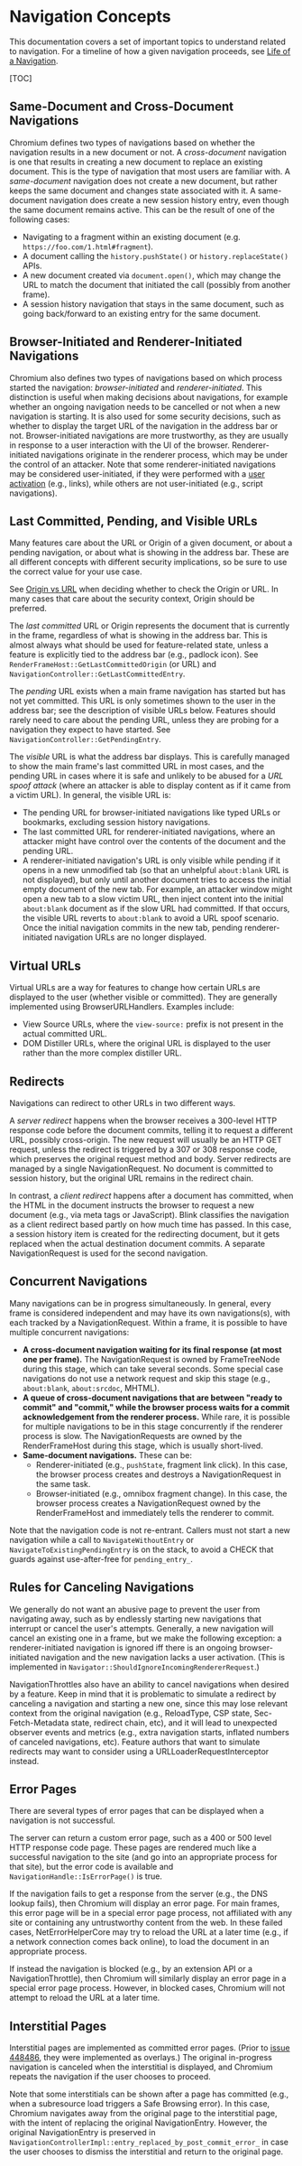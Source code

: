# Navigation Concepts

This documentation covers a set of important topics to understand related to
navigation. For a timeline of how a given navigation proceeds, see [Life of a
Navigation](navigation.md).

[TOC]


## Same-Document and Cross-Document Navigations

Chromium defines two types of navigations based on whether the navigation
results in a new document or not. A _cross-document_ navigation is one that
results in creating a new document to replace an existing document. This is
the type of navigation that most users are familiar with. A _same-document_
navigation does not create a new document, but rather keeps the same document
and changes state associated with it. A same-document navigation does create a
new session history entry, even though the same document remains active. This
can be the result of one of the following cases:

* Navigating to a fragment within an existing document (e.g.
  `https://foo.com/1.html#fragment`).
* A document calling the `history.pushState()` or `history.replaceState()` APIs.
* A new document created via `document.open()`, which may change the URL to
  match the document that initiated the call (possibly from another frame).
* A session history navigation that stays in the same document, such as going
  back/forward to an existing entry for the same document.


## Browser-Initiated and Renderer-Initiated Navigations

Chromium also defines two types of navigations based on which process started
the navigation: _browser-initiated_ and _renderer-initiated_. This distinction
is useful when making decisions about navigations, for example whether an
ongoing navigation needs to be cancelled or not when a new navigation is
starting. It is also used for some security decisions, such as whether to
display the target URL of the navigation in the address bar or not.
Browser-initiated navigations are more trustworthy, as they are usually in
response to a user interaction with the UI of the browser. Renderer-initiated
navigations originate in the renderer process, which may be under the control of
an attacker. Note that some renderer-initiated navigations may be considered
user-initiated, if they were performed with a [user
activation](https://mustaqahmed.github.io/user-activation-v2/) (e.g., links),
while others are not user-initiated (e.g., script navigations).


## Last Committed, Pending, and Visible URLs

Many features care about the URL or Origin of a given document, or about a
pending navigation, or about what is showing in the address bar. These are all
different concepts with different security implications, so be sure to use the
correct value for your use case.

See [Origin vs URL](security/origin-vs-url.md) when deciding whether to check
the Origin or URL. In many cases that care about the security context, Origin
should be preferred.

The _last committed_ URL or Origin represents the document that is currently in
the frame, regardless of what is showing in the address bar. This is almost
always what should be used for feature-related state, unless a feature is
explicitly tied to the address bar (e.g., padlock icon). See
`RenderFrameHost::GetLastCommittedOrigin` (or URL) and
`NavigationController::GetLastCommittedEntry`.

The _pending_ URL exists when a main frame navigation has started but has not
yet committed. This URL is only sometimes shown to the user in the address bar;
see the description of visible URLs below. Features should rarely need to care
about the pending URL, unless they are probing for a navigation they expect to
have started. See `NavigationController::GetPendingEntry`.

The _visible_ URL is what the address bar displays. This is carefully managed to
show the main frame's last committed URL in most cases, and the pending URL in
cases where it is safe and unlikely to be abused for a _URL spoof attack_ (where
an attacker is able to display content as if it came from a victim URL). In
general, the visible URL is:

 * The pending URL for browser-initiated navigations like typed URLs or
   bookmarks, excluding session history navigations.
 * The last committed URL for renderer-initiated navigations, where an attacker
   might have control over the contents of the document and the pending URL.
 * A renderer-initiated navigation's URL is only visible while pending if it
   opens in a new unmodified tab (so that an unhelpful `about:blank` URL is not
   displayed), but only until another document tries to access the initial empty
   document of the new tab. For example, an attacker window might open a new tab
   to a slow victim URL, then inject content into the initial `about:blank`
   document as if the slow URL had committed. If that occurs, the visible URL
   reverts to `about:blank` to avoid a URL spoof scenario. Once the initial
   navigation commits in the new tab, pending renderer-initiated navigation URLs
   are no longer displayed.


## Virtual URLs

Virtual URLs are a way for features to change how certain URLs are displayed to
the user (whether visible or committed). They are generally implemented using
BrowserURLHandlers. Examples include:

 * View Source URLs, where the `view-source:` prefix is not present in the
   actual committed URL.
 * DOM Distiller URLs, where the original URL is displayed to the user rather
   than the more complex distiller URL.


## Redirects

Navigations can redirect to other URLs in two different ways.

A _server redirect_ happens when the browser receives a 300-level HTTP response
code before the document commits, telling it to request a different URL,
possibly cross-origin. The new request will usually be an HTTP GET request,
unless the redirect is triggered by a 307 or 308 response code, which preserves
the original request method and body. Server redirects are managed by a single
NavigationRequest. No document is committed to session history, but the original
URL remains in the redirect chain.

In contrast, a _client redirect_ happens after a document has committed, when
the HTML in the document instructs the browser to request a new document (e.g.,
via meta tags or JavaScript). Blink classifies the navigation as a client
redirect based partly on how much time has passed. In this case, a session
history item is created for the redirecting document, but it gets replaced when
the actual destination document commits. A separate NavigationRequest is used
for the second navigation.


## Concurrent Navigations

Many navigations can be in progress simultaneously. In general, every frame is
considered independent and may have its own navigations(s), with each tracked by
a NavigationRequest. Within a frame, it is possible to have multiple concurrent
navigations:

 * **A cross-document navigation waiting for its final response (at most one per
   frame).** The NavigationRequest is owned by FrameTreeNode during this stage,
   which can take several seconds. Some special case navigations do not use a
   network request and skip this stage (e.g., `about:blank`, `about:srcdoc`,
   MHTML).
 * **A queue of cross-document navigations that are between "ready to commit"
   and "commit," while the browser process waits for a commit acknowledgement
   from the renderer process.** While rare, it is possible for multiple
   navigations to be in this stage concurrently if the renderer process is slow.
   The NavigationRequests are owned by the RenderFrameHost during this stage,
   which is usually short-lived.
 * **Same-document navigations.** These can be:
    * Renderer-initiated (e.g., `pushState`, fragment link click). In this case,
      the browser process creates and destroys a NavigationRequest in the same
      task.
    * Browser-initiated (e.g., omnibox fragment change). In this case, the
      browser process creates a NavigationRequest owned by the RenderFrameHost
      and immediately tells the renderer to commit.

Note that the navigation code is not re-entrant. Callers must not start a new
navigation while a call to `NavigateWithoutEntry` or
`NavigateToExistingPendingEntry` is on the stack, to avoid a CHECK that guards
against use-after-free for `pending_entry_`.


## Rules for Canceling Navigations

We generally do not want an abusive page to prevent the user from navigating
away, such as by endlessly starting new navigations that interrupt or cancel the
user's attempts. Generally, a new navigation will cancel an existing one in a
frame, but we make the following exception: a renderer-initiated navigation is
ignored iff there is an ongoing browser-initiated navigation and the new
navigation lacks a user activation. (This is implemented in
`Navigator::ShouldIgnoreIncomingRendererRequest`.)

NavigationThrottles also have an ability to cancel navigations when desired by a
feature. Keep in mind that it is problematic to simulate a redirect by canceling
a navigation and starting a new one, since this may lose relevant context from
the original navigation (e.g., ReloadType, CSP state, Sec-Fetch-Metadata state,
redirect chain, etc), and it will lead to unexpected observer events and metrics
(e.g., extra navigation starts, inflated numbers of canceled navigations, etc).
Feature authors that want to simulate redirects may want to consider using a
URLLoaderRequestInterceptor instead.


## Error Pages

There are several types of error pages that can be displayed when a navigation
is not successful.

The server can return a custom error page, such as a 400 or 500 level HTTP
response code page. These pages are rendered much like a successful navigation
to the site (and go into an appropriate process for that site), but the error
code is available and `NavigationHandle::IsErrorPage()` is true.

If the navigation fails to get a response from the server (e.g., the DNS lookup
fails), then Chromium will display an error page. For main frames, this error
page will be in a special error page process, not affiliated with any site or
containing any untrustworthy content from the web. In these failed cases,
NetErrorHelperCore may try to reload the URL at a later time (e.g., if a network
connection comes back online), to load the document in an appropriate process.

If instead the navigation is blocked (e.g., by an extension API or a
NavigationThrottle), then Chromium will similarly display an error page in a
special error page process. However, in blocked cases, Chromium will not attempt
to reload the URL at a later time.


## Interstitial Pages

Interstitial pages are implemented as committed error pages. (Prior to
[issue 448486](https://crbug.com/448486), they were implemented as overlays.)
The original in-progress navigation is canceled when the interstitial is
displayed, and Chromium repeats the navigation if the user chooses to proceed.

Note that some interstitials can be shown after a page has committed (e.g., when
a subresource load triggers a Safe Browsing error). In this case, Chromium
navigates away from the original page to the interstitial page, with the intent
of replacing the original NavigationEntry. However, the original NavigationEntry
is preserved in `NavigationControllerImpl::entry_replaced_by_post_commit_error_`
in case the user chooses to dismiss the interstitial and return to the original
page.
